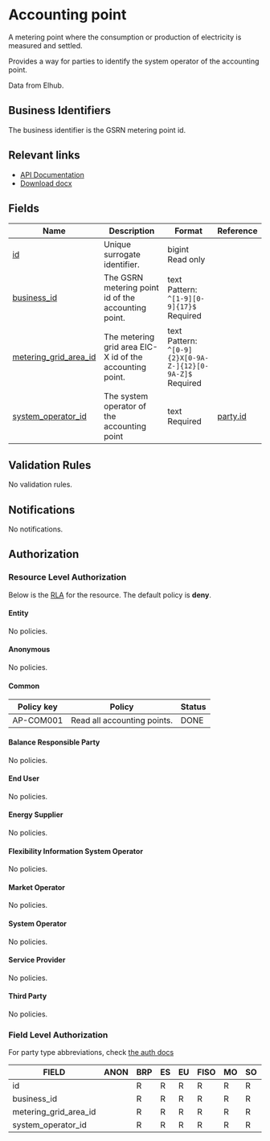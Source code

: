 # Accounting point

A metering point where the consumption or production of electricity is measured
and settled.

Provides a way for parties to identify the system operator of the accounting point.

Data from Elhub.

## Business Identifiers

The business identifier is the GSRN metering point id.

## Relevant links

* [API Documentation](/api/v0/#/operations/list_accounting_point)
* [Download docx](/docs/download/accounting_point.docx)

## Fields

| Name                                                                                                | Description                                              | Format                                                            | Reference                     |
|-----------------------------------------------------------------------------------------------------|----------------------------------------------------------|-------------------------------------------------------------------|-------------------------------|
| <a name="field-id" href="#field-id">id</a>                                                          | Unique surrogate identifier.                             | bigint<br/>Read only                                              |                               |
| <a name="field-business_id" href="#field-business_id">business_id</a>                               | The GSRN metering point id of the accounting point.      | text<br/>Pattern: `^[1-9][0-9]{17}$`<br/>Required                 |                               |
| <a name="field-metering_grid_area_id" href="#field-metering_grid_area_id">metering_grid_area_id</a> | The metering grid area EIC-X id of the accounting point. | text<br/>Pattern: `^[0-9]{2}X[0-9A-Z-]{12}[0-9A-Z]$`<br/>Required |                               |
| <a name="field-system_operator_id" href="#field-system_operator_id">system_operator_id</a>          | The system operator of the accounting point              | text<br/>Required                                                 | [party.id](party.md#field-id) |

## Validation Rules

No validation rules.

## Notifications

No notifications.

## Authorization

### Resource Level Authorization

Below is the [RLA](../auth.md#resource-level-authorization-rla) for the
resource. The default policy is **deny**.

#### Entity

No policies.

#### Anonymous

No policies.

#### Common

| Policy key | Policy                      | Status |
|------------|-----------------------------|--------|
| AP-COM001  | Read all accounting points. | DONE   |

#### Balance Responsible Party

No policies.

#### End User

No policies.

#### Energy Supplier

No policies.

#### Flexibility Information System Operator

No policies.

#### Market Operator

No policies.

#### System Operator

No policies.

#### Service Provider

No policies.

#### Third Party

No policies.

### Field Level Authorization

For party type abbreviations, check [the auth docs](../auth.md#party)

| FIELD                 | ANON | BRP | ES | EU | FISO | MO | SO | SP | TP |
|-----------------------|------|-----|----|----|------|----|----|----|----|
| id                    |      | R   | R  | R  | R    | R  | R  | R  | R  |
| business_id           |      | R   | R  | R  | R    | R  | R  | R  | R  |
| metering_grid_area_id |      | R   | R  | R  | R    | R  | R  | R  | R  |
| system_operator_id    |      | R   | R  | R  | R    | R  | R  | R  | R  |
